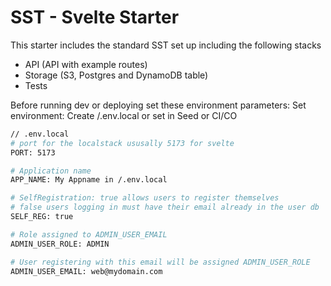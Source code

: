 # SST - Svelte Starter #

This starter includes the standard SST set up including the following stacks

- API (API with example routes)
- Storage (S3, Postgres and DynamoDB table)
- Tests


Before running dev or deploying set these environment parameters:
Set environment:
Create /.env.local or set in Seed or CI/CO

```bash
// .env.local
# port for the localstack ususally 5173 for svelte
PORT: 5173

# Application name
APP_NAME: My Appname in /.env.local

# SelfRegistration: true allows users to register themselves
# false users logging in must have their email already in the user db
SELF_REG: true

# Role assigned to ADMIN_USER_EMAIL
ADMIN_USER_ROLE: ADMIN

# User registering with this email will be assigned ADMIN_USER_ROLE
ADMIN_USER_EMAIL: web@mydomain.com
